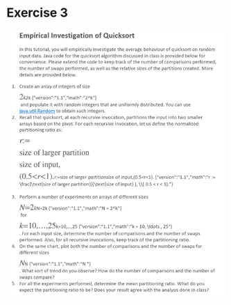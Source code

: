 
# Exercise 3

![Cap 1](https://github.com/jasminecronin/data-structures-algorithms/blob/master/Exercises/Exercise%203/exercise3.png)

